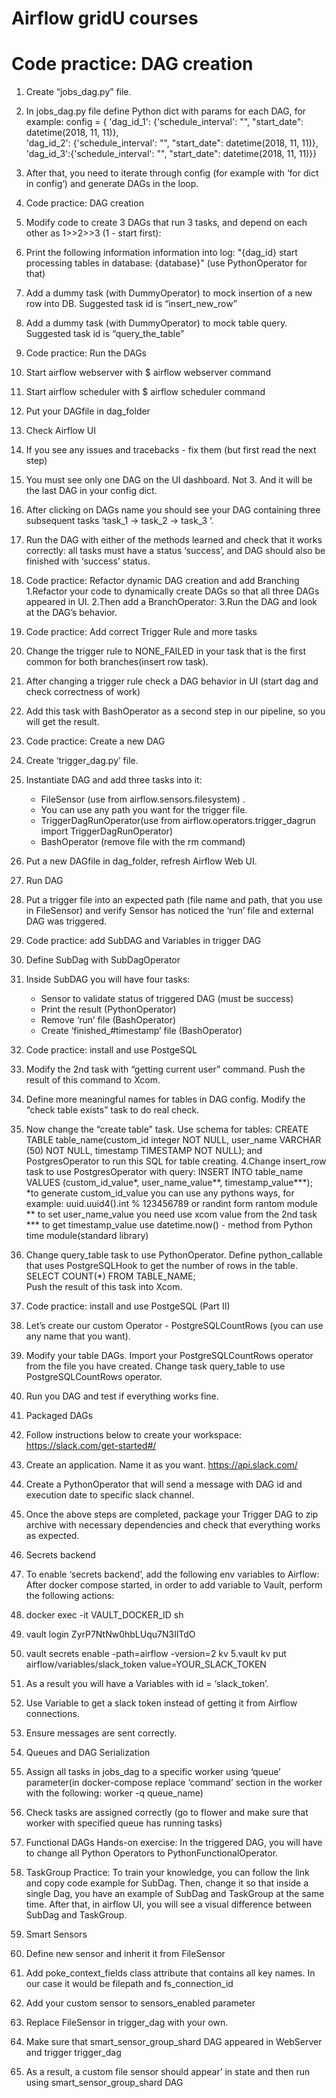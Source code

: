 # Airflow gridU courses

# Code practice: DAG creation
  1. Create “jobs_dag.py” file.
  2. In jobs_dag.py file define Python dict with params for each DAG, for example:
      config = {
         'dag_id_1': {'schedule_interval': "", "start_date": datetime(2018, 11, 11)},  
         'dag_id_2': {'schedule_interval': "", "start_date": datetime(2018, 11, 11)},  
         'dag_id_3':{'schedule_interval': "", "start_date": datetime(2018, 11, 11)}}
  3. After that, you need to iterate through config (for example with ‘for dict in config‘) and generate DAGs in the loop.

12. Code practice: DAG creation
  1. Modify code to create 3 DAGs that run 3 tasks, and depend on each other as 1>>2>>3 (1 - start first): 
  2. Print the following information information into log: "{dag_id} start processing tables in database: {database}" (use PythonOperator for that)
  3. Add a dummy task (with DummyOperator) to mock insertion of a new row into DB. Suggested task id is  “insert_new_row”
  4. Add a dummy task (with DummyOperator) to mock table query. Suggested task id is “query_the_table”

15. Code practice: Run the DAGs
  1. Start airflow webserver with $ airflow webserver command
  2. Start airflow scheduler with $ airflow scheduler command
  3. Put your DAGfile in dag_folder
  4. Check Airflow UI
  5. If you see any issues and tracebacks - fix them (but first read the next step)
  6. You must see only one DAG on the UI dashboard. Not 3. And it will be the last DAG in your config dict.
  7. After clicking on DAGs name you should see your DAG containing  three subsequent tasks ‘task_1 → task_2 → task_3 ‘.
  8. Run the DAG with either of the methods learned and check that it works correctly: all tasks must have a status ‘success’, and DAG should also be finished with   ‘success’ status.

18. Code practice: Refactor dynamic DAG creation and add Branching
  1.Refactor your code to dynamically create DAGs so that all three DAGs appeared in UI.
  2.Then add a BranchOperator:
  3.Run the DAG and look at the DAG’s behavior.

20. Code practice: Add correct Trigger Rule and more tasks
  1. Change the trigger rule to NONE_FAILED in your task that is the first common for both branches(insert row task).
  2. After changing a trigger rule check a DAG behavior in UI (start dag and check correctness of work)
  3. Add this task with BashOperator as a second step in our pipeline, so you will get the result.

23. Code practice: Create a new DAG
  1. Create ‘trigger_dag.py’ file.
  2. Instantiate DAG and add three tasks into it:
      - FileSensor (use from airflow.sensors.filesystem) .
      - You can use any path you want for the trigger file.
      - TriggerDagRunOperator(use from airflow.operators.trigger_dagrun import TriggerDagRunOperator)
      - BashOperator (remove file with the rm command)
  3. Put a new DAGfile in dag_folder, refresh Airflow Web UI.
  4. Run DAG
  5. Put a trigger file into an expected path (file name and path, that you use in FileSensor) and verify Sensor has noticed the ‘run’ file  and external DAG was     triggered.
 
26. Code practice: add SubDAG and Variables in trigger DAG
  1. Define SubDag with SubDagOperator
  2. Inside SubDAG you will have four tasks:
      - Sensor to validate status of triggered DAG (must be success)
      - Print the result (PythonOperator)
      - Remove ‘run’ file (BashOperator)
      - Create ‘finished_#timestamp’ file (BashOperator)
28. Code practice: install and use PostgeSQL
  1. Modify the 2nd task with “getting current user” command. Push the result of this command to Xcom.
  2. Define more meaningful names for tables in DAG config. Modify the “check table exists” task to do real check.
  3. Now change the “create table” task. Use schema for tables:
      CREATE TABLE table_name(custom_id integer NOT NULL, user_name VARCHAR (50) NOT NULL, timestamp TIMESTAMP NOT NULL); 
  and PostgresOperator to run this SQL for table creating.
  4.Change insert_row task to use PostgresOperator with query:
      INSERT INTO table_name VALUES
         (custom_id_value*, user_name_value**, timestamp_value***);
          *to generate custom_id_value you can use any pythons ways, for example: uuid.uuid4().int % 123456789 or randint form rantom module
          ** to set  user_name_value you need use xcom value from the 2nd task
          *** to get timestamp_value use datetime.now() - method from Python time module(standard library)
  5. Change query_table task to use PythonOperator. Define python_callable that uses PostgreSQLHook to get the number of rows in the table.
        SELECT COUNT(*) FROM TABLE_NAME;  
     Push the result of this task into Xcom.

31. Code practice: install and use PostgeSQL (Part II)
  1. Let’s create our custom Operator - PostgreSQLCountRows (you can use any name that you want).
  2. Modify your table DAGs. Import your PostgreSQLCountRows operator from the file you have created. Change task query_table to use PostgreSQLCountRows operator.
  3. Run you DAG and test if everything works fine.
 
33. Packaged DAGs
  1. Follow instructions below to create your workspace:
      https://slack.com/get-started#/
  2. Create an application. Name it as you want.
      https://api.slack.com/
  3. Create a PythonOperator that will send a message with DAG id and execution date to specific slack channel.
  4. Once the above steps are completed, package your Trigger DAG to zip archive with necessary dependencies and check that everything works as expected.

34. Secrets backend
  1. To enable ‘secrets backend’, add the following env variables to Airflow:
  After docker compose started, in order to add variable to Vault, perform the following actions:
  2. docker exec -it VAULT_DOCKER_ID sh
  3. vault login ZyrP7NtNw0hbLUqu7N3IlTdO
  4. vault secrets enable -path=airflow -version=2 kv
  5.vault kv put airflow/variables/slack_token value=YOUR_SLACK_TOKEN
  6. As a result you will have a Variables with id = ‘slack_token’.
  7. Use Variable to get a slack token instead of getting it from Airflow connections.
  8. Ensure messages are sent correctly.

35. Queues and DAG Serialization
  1. Assign all tasks in jobs_dag to a specific worker using ‘queue’ parameter(in docker-compose replace ‘command’ section in the worker with the following: worker   -q queue_name)
  2. Check tasks are assigned correctly (go to flower and make sure that worker with specified queue has running tasks)

36. Functional DAGs
  Hands-on exercise:
  In the triggered DAG, you will have to change all Python Operators to PythonFunctionalOperator.
  
38. TaskGroup
  Practice:
  To train your knowledge, you can follow the link and copy code example for SubDag. Then, change it so that inside a single Dag, you have an example of SubDag and   TaskGroup at the same time. After that, in airflow UI, you will see a visual difference between SubDag and TaskGroup.

39. Smart Sensors
  1. Define new sensor and inherit it from FileSensor
  2. Add poke_context_fields class attribute that contains all key names. In our case it would be filepath and fs_connection_id
  3. Add your custom sensor to sensors_enabled parameter
  4. Replace FileSensor in trigger_dag with your own.
  5. Make sure that smart_sensor_group_shard DAG appeared in WebServer and trigger trigger_dag
  6. As a result, a custom file sensor should appear’ in state and then run using smart_sensor_group_shard DAG
